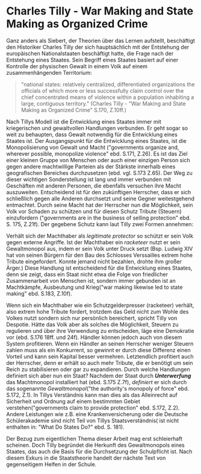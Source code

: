 # Charles Tilly - War Making and State Making as Organized Crime
Ganz anders als Siebert, der Theorien über das Lernen aufstellt, beschäftigt den Historiker Charles Tilly
der sich hauptsächlich mit der Entstehung der europäischen Nationalstaaten beschäftigt hatte, die Frage nach der Entstehung eines Staates.
Sein Begriff eines Staates basiert auf einer Kontrolle der physischen Gewalt in einem Volk auf einem zusammenhängenden Territorium:
>"national states: relatively centralized, differentiated organizations the officials of which more or less successfully claim control over the chief concentrated means of violence within a population inhabiting a large, contiguous territory."
>(Charles Tilly - "War Making and State Making as Organized Crime" S.170, Z.10ff.)

Nach Tillys Modell ist die Entwicklung eines Staates immer mit kriegerischen und gewaltvollen Handlungen verbunden.
Er geht sogar so weit zu behaupten, dass Gewalt notwendig für die Entwicklung eines Staates ist.
Der Ausgangspunkt für die Entwicklung eines Staates, ist die Monopolisierung von Gewalt und Macht ("governments organize and, wherever possible, monopolize violence" ebd. S.171, Z.26).
Es ist das Ziel einer kleinen Gruppe von Menschen oder auch einer einzigen Person sich gegen andere machtwillige Parteien als der Stärkste innerhalb eines geografischen Bereiches durchzusetzen (ebd. vgl. S.173 Z.65).
Der Weg zu dieser wichtigen Sonderstellung ist lang und immer verbunden mit Geschäften mit anderen Personen, die ebenfalls versuchen ihre Macht auszuweiten.
Entscheidend ist für den zukünftigen Herrscher, dass er sich schließlich gegen alle Anderen durchsetzt und seine Gegner weitestgehend entmachtet.
Durch seine Macht hat der Herrscher nun die Möglichkeit, sein Volk vor Schaden zu schützen und für diesen Schutz Tribute (Steuern) einzufordern ("governments are in the business of selling protection" ebd. S. 175, Z.21f).
Der gegebene Schutz kann laut Tilly zwei Formen annehmen:

Verhält sich der Machthaber als *legitimate protector* so schützt er sein Volk gegen externe Angriffe.
Ist der Machthaber ein *racketeer* nutzt er sein Gewaltmonopol aus, indem er sein Volk unter Druck setzt (Bsp. Ludwig XIV hat von seinen Bürgern für den Bau des Schlosses Verssailles extrem hohe Tribute eingefordert. Konnte jemand nicht bezahlen, drohte ihm großer Ärger.)
Diese Handlung ist entscheidend für die Entwicklung eines Staates, denn sie zeigt, dass ein Staat nicht etwa die Folge von friedlicher Zusammenarbeit von Menschen ist, sondern immer gebunden ist an Machtkämpfe, Ausbeutung und Krieg("war making likewise led to state making" ebd. S.183, Z.10f).

Wenn sich ein Machthaber wie ein Schutzgelderpresser (racketeer) verhält, also extrem hohe Tribute fordert, trotzdem das Geld nicht zum Wohle des Volkes nutzt sondern sich nur persönlich bereichert, spricht Tilly von Despotie.
Hätte das Volk aber als solches die Möglichkeit, Steuern zu regulieren und über ihre Verwendung zu entscheiden, läge eine Demokratie vor (ebd. S.176 18ff. und 24f).
Händler können jedoch auch von diesem System profitieren.
Wenn ein Händler an seinen Herrscher weniger Steuern zahlen muss als ein Konkurrent, so gewinnt er durch diese Differenz einen Vorteil und kann sein Kapital besser vermehren.
Letztendlich profitiert auch der Herrscher, denn er erhält so auch mehr Tribute, die er benötigt um sein Reich zu stabilisieren oder gar zu expandieren.
Durch welche Handlungen definiert sich aber nun ein Staat?
Nachdem der Staat durch ***Unterwerfung*** das Machtmonopol installiert hat (ebd. S.175 Z.7f), *definiert* er sich durch das sogenannte *Gewaltmonopol*("the authority's monopoly of force" ebd. S.172, Z.1).
In Tillys Verständnis kann man dies als das Alleinrecht auf Sicherheit und Ordnung auf einem bestimmten Gebiet verstehen("governments claim to provide protection" ebd. S.172, Z.2).
Andere Leistungen wie z.B. eine Krankenversicherung oder die Deutsche Schülerakademie sind nicht Teil von Tillys Staatsverständnis( ist nicht enthalten in: "What Do States Do?" ebd. S. 181).

Der Bezug zum eigentlichen Thema dieser Arbeit mag erst schleierhaft scheinen.
Doch Tilly begründet die Herkunft des Gewaltmonopols eines Staates, das auch die Basis für die Durchsetzung der Schulpflicht ist.
Nach diesem Exkurs in die Staatstheorie handelt der nächste Text von gegenseitigem Helfen in der Schule.
